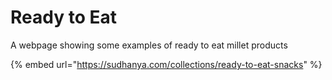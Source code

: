 # Ready to Eat

A webpage showing some examples of ready to eat millet products

{% embed url="https://sudhanya.com/collections/ready-to-eat-snacks" %}

